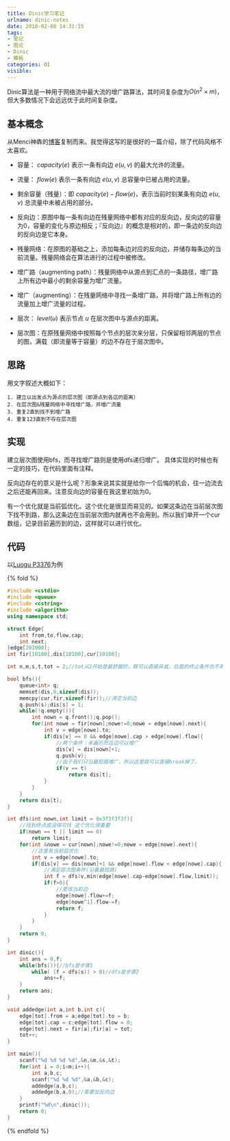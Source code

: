 ```yaml
---
title: Dinic学习笔记
urlname: dinic-notes
date: 2018-02-08 14:31:15
tags:
- 笔记
- 图论
- Dinic
- 模板
categories: OI
visible:
---
```


Dinic算法是一种用于网络流中最大流的增广路算法，其时间复杂度为$O(n^2 \times m)$，但大多数情况下会远远优于此时间复杂度。

<!-- more -->

## 基本概念

从Menci神犇的[博客](https://oi.men.ci/dinic-notes/)复制而来。我觉得这写的是很好的一篇介绍，除了代码风格不太喜欢。

- 容量： ${capacity}(e)$ 表示一条有向边 $e(u,v)$ 的最大允许的流量。

- 流量： ${flow}(e)$ 表示一条有向边 $e(u,v)$ 总容量中已被占用的流量。

- 剩余容量（残量）：即 $capacity(e)−flow(e)$，表示当前时刻某条有向边 $e(u,v)$ 总流量中未被占用的部分。

- 反向边：原图中每一条有向边在残量网络中都有对应的反向边，反向边的容量为$0$，容量的变化与原边相反；『反向边』的概念是相对的，即一条边的反向边的反向边是它本身。

- 残量网络：在原图的基础之上，添加每条边对应的反向边，并储存每条边的当前流量。残量网络会在算法进行的过程中被修改。

- 增广路（augmenting path）：残量网络中从源点到汇点的一条路径，增广路上所有边中最小的剩余容量为增广流量。

- 增广（augmenting）：在残量网络中寻找一条增广路，并将增广路上所有边的流量加上增广流量的过程。

- 层次： $level(u)$ 表示节点 $u$ 在层次图中与源点的距离。

- 层次图：在原残量网络中按照每个节点的层次来分层，只保留相邻两层的节点的图，满载（即流量等于容量）的边不存在于层次图中。

## 思路

用文字叙述大概如下：

```
1. 建立以出发点为源点的层次图（即源点到各店的距离）
2. 在层次图&残量网络中寻找增广路，并增广流量
3. 重复2直到找不到增广路
4. 重复123直到不存在层次图
```

## 实现

建立层次图使用bfs，而寻找增广路则是使用dfs递归增广。
具体实现的时候也有一定的技巧，在代码里面有注释。

反向边存在的意义是什么呢？形象来说其实就是给你一个后悔的机会，往一边流去之后还能再回来。注意反向边的容量在我这里初始为0。

有一个优化就是当前弧优化。这个优化是很显而易见的。如果这条边在当前层次图下找不到路，那么这条边在当前层次图内就再也不会用到。所以我们单开一个cur数组，记录目前遍历到的边，这样就可以进行优化。

## 代码

以[Luogu P3376](https://www.luogu.org/problemnew/show/P3376)为例

{% fold %}

```cpp
#include <cstdio>
#include <queue>
#include <cstring>
#include <algorithm>
using namespace std;

struct Edge{
    int from,to,flow,cap;
    int next;
}edge[201000];
int fir[10100],dis[10100],cur[10100];

int n,m,s,t,tot = 2;//tot从2开始是最舒服的，既可以直接异或，后面的终止条件也不用想来想去。

bool bfs(){
    queue<int> q;
    memset(dis,0,sizeof(dis));
    memcpy(cur,fir,sizeof(fir));//清空当前边
    q.push(s);dis[s] = 1;
    while(!q.empty()){
        int nown = q.front();q.pop();
        for(int nowe = fir[nown];nowe!=0;nowe = edge[nowe].next){
            int v = edge[nowe].to;
            if(dis[v] == 0 && edge[nowe].cap > edge[nowe].flow){
                //两个条件：未遍历而且边可以增广
                dis[v] = dis[nown]+1;
                q.push(v);
                //由于我们只沿最短路增广，所以这里就可以直接break掉了。
                if(v == t)
                    return dis[t];
            }
        }
    }
    return dis[t];
}

int dfs(int nown,int limit = 0x3f3f3f3f){
    //找到终点或没得可找 这个优化很重要
    if(nown == t || limit == 0)
        return limit;
    for(int &nowe = cur[nown];nowe!=0;nowe = edge[nowe].next){
        //这里有当前弧优化
        int v = edge[nowe].to;
        if(dis[v] == dis[nown]+1 && edge[nowe].flow < edge[nowe].cap){
            //满足层次图条件(沿着最短路)
            int f = dfs(v,min(edge[nowe].cap-edge[nowe].flow,limit));
            if(f>0){
                //更改当前边
                edge[nowe].flow+=f;
                edge[nowe^1].flow-=f;
                return f;
            }
        }
    }
    return 0;
}

int dinic(){
    int ans = 0,f;
    while(bfs()){//bfs是步骤1
        while( (f = dfs(s)) > 0)//dfs是步骤2
            ans+=f;
    }
    return ans;
}

void addedge(int a,int b,int c){
    edge[tot].from = a;edge[tot].to = b;
    edge[tot].cap = c;edge[tot].flow = 0;
    edge[tot].next = fir[a];fir[a] = tot;
    tot++;
}

int main(){
    scanf("%d %d %d %d",&n,&m,&s,&t);
    for(int i = 0;i<m;i++){
        int a,b,c;
        scanf("%d %d %d",&a,&b,&c);
        addedge(a,b,c);
        addedge(b,a,0);//需要加反向边
    }
    printf("%d\n",dinic());
    return 0;
}
```

{% endfold %}
